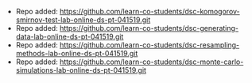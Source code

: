 
- Repo added: https://github.com/learn-co-students/dsc-komogorov-smirnov-test-lab-online-ds-pt-041519.git
- Repo added: https://github.com/learn-co-students/dsc-generating-data-lab-online-ds-pt-041519.git
- Repo added: https://github.com/learn-co-students/dsc-resampling-methods-lab-online-ds-pt-041519.git
- Repo added: https://github.com/learn-co-students/dsc-monte-carlo-simulations-lab-online-ds-pt-041519.git